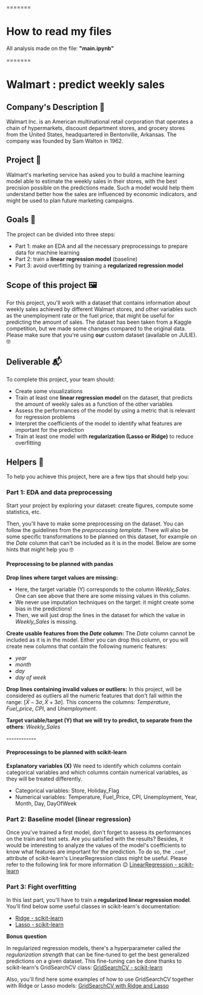 =======

# How to read my files

All analysis made on the file: **"main.ipynb"**

=======


# Walmart : predict weekly sales

## Company's Description 📇

Walmart Inc. is an American multinational retail corporation that operates a chain of hypermarkets, discount department stores, and grocery stores from the United States, headquartered in Bentonville, Arkansas. The company was founded by Sam Walton in 1962.

## Project 🚧

Walmart's marketing service has asked you to build a machine learning model able to estimate the weekly sales in their stores, with the best precision possible on the predictions made. Such a model would help them understand better how the sales are influenced by economic indicators, and might be used to plan future marketing campaigns.

## Goals 🎯

The project can be divided into three steps:

- Part 1: make an EDA and all the necessary preprocessings to prepare data for machine learning
- Part 2: train a **linear regression model** (baseline)
- Part 3: avoid overfitting by training a **regularized regression model**

## Scope of this project 🖼️

For this project, you'll work with a dataset that contains information about weekly sales achieved by different Walmart stores, and other variables such as the unemployment rate or the fuel price, that might be useful for predicting the amount of sales. The dataset has been taken from a Kaggle competition, but we made some changes compared to the original data. Please make sure that you're using **our** custom dataset (available on JULIE). 🤓

## Deliverable 📬

To complete this project, your team should:

- Create some visualizations
- Train at least one **linear regression model** on the dataset, that predicts the amount of weekly sales as a function of the other variables
- Assess the performances of the model by using a metric that is relevant for regression problems
- Interpret the coefficients of the model to identify what features are important for the prediction
- Train at least one model with **regularization (Lasso or Ridge)** to reduce overfitting

## Helpers 🦮

To help you achieve this project, here are a few tips that should help you:

### Part 1: EDA and data preprocessing

Start your project by exploring your dataset: create figures, compute some statistics, etc.

Then, you'll have to make some preprocessing on the dataset. You can follow the guidelines from the *preprocessing template*. There will also be some specific transformations to be planned on this dataset, for example on the *Date* column that can't be included as it is in the model. Below are some hints that might help you 🤓

#### Preprocessing to be planned with pandas

**Drop lines where target values are missing:**

- Here, the target variable (Y) corresponds to the column *Weekly_Sales*. One can see above that there are some missing values in this column.
- We never use imputation techniques on the target: it might create some bias in the predictions!
- Then, we will just drop the lines in the dataset for which the value in *Weekly_Sales* is missing.

**Create usable features from the *Date* column:**
The *Date* column cannot be included as it is in the model. Either you can drop this column, or you will create new columns that contain the following numeric features:
- *year*
- *month*
- *day*
- *day of week*

**Drop lines containing invalid values or outliers:**
In this project, will be considered as outliers all the numeric features that don't fall within the range: $[\bar{X} - 3\sigma, \bar{X} + 3\sigma]$. This concerns the columns: *Temperature*, *Fuel_price*, *CPI*, and *Unemployment*.

**Target variable/target (Y) that we will try to predict, to separate from the others**: *Weekly_Sales*

**------------**

#### Preprocessings to be planned with scikit-learn

**Explanatory variables (X)**
We need to identify which columns contain categorical variables and which columns contain numerical variables, as they will be treated differently.

- Categorical variables: Store, Holiday_Flag
- Numerical variables: Temperature, Fuel_Price, CPI, Unemployment, Year, Month, Day, DayOfWeek

### Part 2: Baseline model (linear regression)

Once you've trained a first model, don't forget to assess its performances on the train and test sets. Are you satisfied with the results?
Besides, it would be interesting to analyze the values of the model's coefficients to know what features are important for the prediction. To do so, the `.coef_` attribute of scikit-learn's LinearRegression class might be useful. Please refer to the following link for more information 😉 [LinearRegression - scikit-learn](https://scikit-learn.org/stable/modules/generated/sklearn.linear_model.LinearRegression.html)

### Part 3: Fight overfitting

In this last part, you'll have to train a **regularized linear regression model**. You'll find below some useful classes in scikit-learn's documentation:

- [Ridge - scikit-learn](https://scikit-learn.org/stable/modules/generated/sklearn.linear_model.Ridge.html#sklearn.linear_model.Ridge)
- [Lasso - scikit-learn](https://scikit-learn.org/stable/modules/generated/sklearn.linear_model.Lasso.html#sklearn.linear_model.Lasso)

**Bonus question**

In regularized regression models, there's a hyperparameter called *the regularization strength* that can be fine-tuned to get the best generalized predictions on a given dataset. This fine-tuning can be done thanks to scikit-learn's GridSearchCV class: [GridSearchCV - scikit-learn](https://scikit-learn.org/stable/modules/generated/sklearn.model_selection.GridSearchCV.html)

Also, you'll find here some examples of how to use GridSearchCV together with Ridge or Lasso models: [GridSearchCV with Ridge and Lasso](https://alfurka.github.io/2018-11-18-grid-search/)
